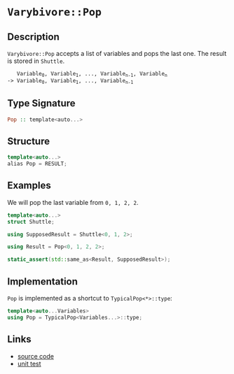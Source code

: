 <!-- Copyright 2024 Feng Mofan
SPDX-License-Identifier: Apache-2.0 -->

# `Varybivore::Pop`

## Description

`Varybivore::Pop` accepts a list of variables and pops the last one. The result is stored in `Shuttle`.

<pre><code>   Variable<sub>0</sub>, Variable<sub>1</sub>, ..., Variable<sub>n-1</sub>, Variable<sub>n</sub>
-> Variable<sub>0</sub>, Variable<sub>1</sub>, ..., Variable<sub>n-1</sub></code></pre>

## Type Signature

```Haskell
Pop :: template<auto...>
```

## Structure

```C++
template<auto...>
alias Pop = RESULT;
```

## Examples

We will pop the last variable from `0, 1, 2, 2`.

```C++
template<auto...>
struct Shuttle;

using SupposedResult = Shuttle<0, 1, 2>;

using Result = Pop<0, 1, 2, 2>;

static_assert(std::same_as<Result, SupposedResult>);
```

## Implementation

`Pop` is implemented as a shortcut to `TypicalPop<*>::type`:

```C++
template<auto...Variables>
using Pop = TypicalPop<Variables...>::type;
```

## Links

- [source code](../../../../conceptrodon/descend/varybivore/pop.hpp)
- [unit test](../../../../tests/unit/metafunctions/varybivore/pop.test.hpp)
